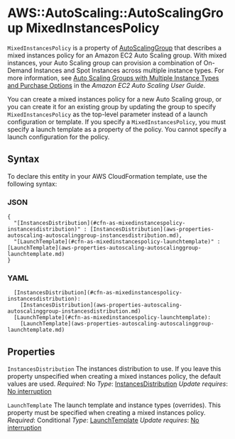 # AWS::AutoScaling::AutoScalingGroup MixedInstancesPolicy<a name="aws-properties-autoscaling-autoscalinggroup-mixedinstancespolicy"></a>

 `MixedInstancesPolicy` is a property of [AutoScalingGroup](https://docs.aws.amazon.com/AWSCloudFormation/latest/UserGuide/aws-properties-as-group.html) that describes a mixed instances policy for an Amazon EC2 Auto Scaling group\. With mixed instances, your Auto Scaling group can provision a combination of On\-Demand Instances and Spot Instances across multiple instance types\. For more information, see [Auto Scaling Groups with Multiple Instance Types and Purchase Options](https://docs.aws.amazon.com/autoscaling/ec2/userguide/asg-purchase-options.html) in the *Amazon EC2 Auto Scaling User Guide*\.

You can create a mixed instances policy for a new Auto Scaling group, or you can create it for an existing group by updating the group to specify `MixedInstancesPolicy` as the top\-level parameter instead of a launch configuration or template\. If you specify a `MixedInstancesPolicy`, you must specify a launch template as a property of the policy\. You cannot specify a launch configuration for the policy\.

## Syntax<a name="aws-properties-autoscaling-autoscalinggroup-mixedinstancespolicy-syntax"></a>

To declare this entity in your AWS CloudFormation template, use the following syntax:

### JSON<a name="aws-properties-autoscaling-autoscalinggroup-mixedinstancespolicy-syntax.json"></a>

```
{
  "[InstancesDistribution](#cfn-as-mixedinstancespolicy-instancesdistribution)" : [InstancesDistribution](aws-properties-autoscaling-autoscalinggroup-instancesdistribution.md),
  "[LaunchTemplate](#cfn-as-mixedinstancespolicy-launchtemplate)" : [LaunchTemplate](aws-properties-autoscaling-autoscalinggroup-launchtemplate.md)
}
```

### YAML<a name="aws-properties-autoscaling-autoscalinggroup-mixedinstancespolicy-syntax.yaml"></a>

```
  [InstancesDistribution](#cfn-as-mixedinstancespolicy-instancesdistribution):
    [InstancesDistribution](aws-properties-autoscaling-autoscalinggroup-instancesdistribution.md)
  [LaunchTemplate](#cfn-as-mixedinstancespolicy-launchtemplate):
    [LaunchTemplate](aws-properties-autoscaling-autoscalinggroup-launchtemplate.md)
```

## Properties<a name="aws-properties-autoscaling-autoscalinggroup-mixedinstancespolicy-properties"></a>

`InstancesDistribution`  <a name="cfn-as-mixedinstancespolicy-instancesdistribution"></a>
The instances distribution to use\.
If you leave this property unspecified when creating a mixed instances policy, the default values are used\.
*Required*: No
*Type*: [InstancesDistribution](aws-properties-autoscaling-autoscalinggroup-instancesdistribution.md)
*Update requires*: [No interruption](https://docs.aws.amazon.com/AWSCloudFormation/latest/UserGuide/using-cfn-updating-stacks-update-behaviors.html#update-no-interrupt)

`LaunchTemplate`  <a name="cfn-as-mixedinstancespolicy-launchtemplate"></a>
The launch template and instance types \(overrides\)\.
This property must be specified when creating a mixed instances policy\.
*Required*: Conditional
*Type*: [LaunchTemplate](aws-properties-autoscaling-autoscalinggroup-launchtemplate.md)
*Update requires*: [No interruption](https://docs.aws.amazon.com/AWSCloudFormation/latest/UserGuide/using-cfn-updating-stacks-update-behaviors.html#update-no-interrupt)
